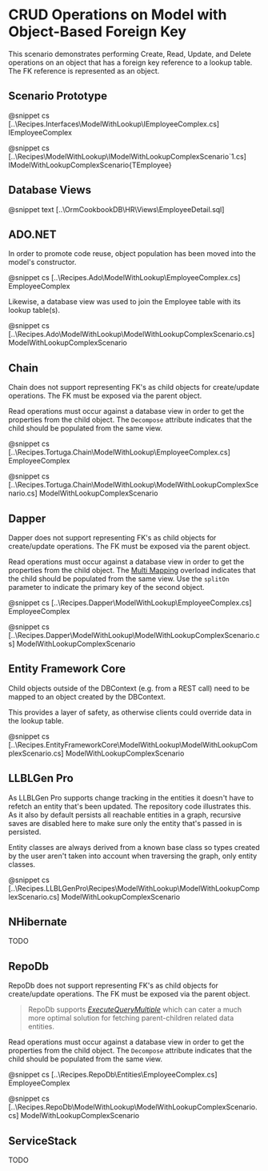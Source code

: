 ﻿# CRUD Operations on Model with Object-Based Foreign Key

This scenario demonstrates performing Create, Read, Update, and Delete operations on an object that has a foreign key reference to a lookup table. The FK reference is represented as an object.

## Scenario Prototype

@snippet cs [..\Recipes.Interfaces\ModelWithLookup\IEmployeeComplex.cs] IEmployeeComplex

@snippet cs [..\Recipes\ModelWithLookup\IModelWithLookupComplexScenario`1.cs] IModelWithLookupComplexScenario{TEmployee}

## Database Views

@snippet text [..\OrmCookbookDB\HR\Views\EmployeeDetail.sql] 

## ADO.NET

In order to promote code reuse, object population has been moved into the model's constructor.

@snippet cs [..\Recipes.Ado\ModelWithLookup\EmployeeComplex.cs] EmployeeComplex

Likewise, a database view was used to join the Employee table with its lookup table(s).

@snippet cs [..\Recipes.Ado\ModelWithLookup\ModelWithLookupComplexScenario.cs] ModelWithLookupComplexScenario


## Chain

Chain does not support representing FK's as child objects for create/update operations. The FK must be exposed via the parent object.

Read operations must occur against a database view in order to get the properties from the child object. The `Decompose` attribute indicates that the child should be populated from the same view.

@snippet cs [..\Recipes.Tortuga.Chain\ModelWithLookup\EmployeeComplex.cs] EmployeeComplex

@snippet cs [..\Recipes.Tortuga.Chain\ModelWithLookup\ModelWithLookupComplexScenario.cs] ModelWithLookupComplexScenario


## Dapper

Dapper does not support representing FK's as child objects for create/update operations. The FK must be exposed via the parent object.

Read operations must occur against a database view in order to get the properties from the child object. The [Multi Mapping](https://github.com/StackExchange/Dapper#multi-mapping) overload indicates that the child should be populated from the same view. Use the `splitOn` parameter to indicate the primary key of the second object.

@snippet cs [..\Recipes.Dapper\ModelWithLookup\EmployeeComplex.cs] EmployeeComplex

@snippet cs [..\Recipes.Dapper\ModelWithLookup\ModelWithLookupComplexScenario.cs] ModelWithLookupComplexScenario

## Entity Framework Core

Child objects outside of the DBContext (e.g. from a REST call) need to be mapped to an object created by the DBContext.

This provides a layer of safety, as otherwise clients could override data in the lookup table.

@snippet cs [..\Recipes.EntityFrameworkCore\ModelWithLookup\ModelWithLookupComplexScenario.cs] ModelWithLookupComplexScenario

## LLBLGen Pro

As LLBLGen Pro supports change tracking in the entities it doesn't have to refetch an entity that's been updated. The repository code 
illustrates this. As it also by default persists all reachable entities in a graph, recursive saves are disabled here to make sure only the
entity that's passed in is persisted. 

Entity classes are always derived from a known base class so types created by the user aren't taken into account when traversing the graph, 
only entity classes. 

@snippet cs [..\Recipes.LLBLGenPro\Recipes\ModelWithLookup\ModelWithLookupComplexScenario.cs] ModelWithLookupComplexScenario


## NHibernate

TODO

## RepoDb

RepoDb does not support representing FK's as child objects for create/update operations. The FK must be exposed via the parent object.

> RepoDb supports [*ExecuteQueryMultiple*](https://github.com/mikependon/RepoDb/wiki/Multiple-Resultsets-via-QueryMultiple-and-ExecuteQueryMultiple#executing-multiple-sql-statements) which can cater a much more optimal solution for fetching parent-children related data entities.

Read operations must occur against a database view in order to get the properties from the child object. The `Decompose` attribute indicates that the child should be populated from the same view.

@snippet cs [..\Recipes.RepoDb\Entities\EmployeeComplex.cs] EmployeeComplex

@snippet cs [..\Recipes.RepoDb\ModelWithLookup\ModelWithLookupComplexScenario.cs] ModelWithLookupComplexScenario

## ServiceStack

TODO
